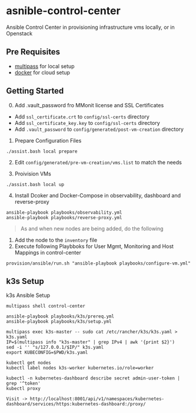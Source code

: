 # asnible-control-center

Ansible Control Center in provisioning infrastructure vms
locally, or in Openstack

## Pre Requisites

-   [multipass](https://multipass.run/) for local setup
-   [docker](https://www.docker.com/) for cloud setup

## Getting Started

0. Add .vault_password fro MMonit license and SSL Certificates

-   Add `ssl_certificate.crt` to `config/ssl-certs` directory
-   Add `ssl_certificate_key.key` to `config/ssl-certs` directory
-   Add `.vault_password` to `config/generated/post-vm-creation` directory 

1. Prepare Configuration Files  

```
./assist.bash local prepare
```

2. Edit `config/generated/pre-vm-creation/vms.list` to match the needs


3. Proivision VMs

```
./assist.bash local up
```

4. Install Dcoker and Docker-Compose in observability, dashboard and reverse-proxy

```
ansible-playbook playbooks/observability.yml
ansible-playbook playbooks/reverse-proxy.yml
```

> As and when new nodes are being added, do the following

1. Add the node to the `inventory` file
2. Execute following Playbboks for User Mgmt, Monitoring and Host Mappings in control-center

```
provision/ansible/run.sh "ansible-playbook playbooks/configure-vm.yml"
```

## k3s Setup

k3s Ansible Setup

```
multipass shell control-center

ansible-playbook playbooks/k3s/prereq.yml
ansible-playbook playbooks/k3s/setup.yml

multipass exec k3s-master -- sudo cat /etc/rancher/k3s/k3s.yaml > k3s.yaml
IP=$(multipass info "k3s-master" | grep IPv4 | awk '{print $2}')
sed -i '' "s/127.0.0.1/$IP/" k3s.yaml
export KUBECONFIG=$PWD/k3s.yaml

kubectl get nodes
kubectl label nodes k3s-worker kubernetes.io/role=worker

kubectl -n kubernetes-dashboard describe secret admin-user-token | grep '^token'
kubectl proxy

Visit -> http://localhost:8001/api/v1/namespaces/kubernetes-dashboard/services/https:kubernetes-dashboard:/proxy/

```
